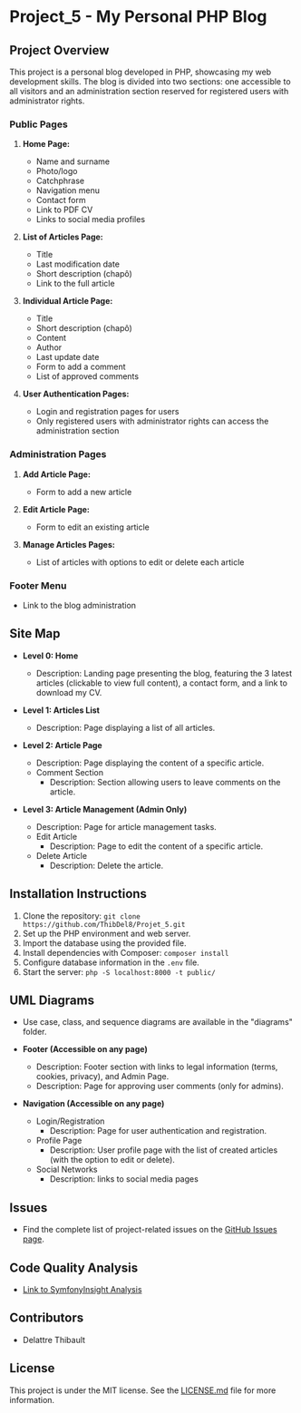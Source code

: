 # Project_5 - My Personal PHP Blog

## Project Overview
This project is a personal blog developed in PHP, showcasing my web development skills. The blog is divided into two sections: one accessible to all visitors and an administration section reserved for registered users with administrator rights.

### Public Pages
1. **Home Page:**
   - Name and surname
   - Photo/logo
   - Catchphrase
   - Navigation menu
   - Contact form
   - Link to PDF CV
   - Links to social media profiles

2. **List of Articles Page:**
   - Title
   - Last modification date
   - Short description (chapô)
   - Link to the full article

3. **Individual Article Page:**
   - Title
   - Short description (chapô)
   - Content
   - Author
   - Last update date
   - Form to add a comment
   - List of approved comments

4. **User Authentication Pages:**
   - Login and registration pages for users
   - Only registered users with administrator rights can access the administration section

### Administration Pages
1. **Add Article Page:**
   - Form to add a new article

2. **Edit Article Page:**
   - Form to edit an existing article

3. **Manage Articles Pages:**
   - List of articles with options to edit or delete each article

### Footer Menu
- Link to the blog administration

## Site Map
- **Level 0: Home**
  - Description: Landing page presenting the blog, featuring the 3 latest articles (clickable to view full content), a contact form, and a link to download my CV.

- **Level 1: Articles List**
   - Description: Page displaying a list of all articles.

- **Level 2: Article Page**
  - Description: Page displaying the content of a specific article.
   - Comment Section
      - Description: Section allowing users to leave comments on the article.

- **Level 3: Article Management (Admin Only)**
  - Description: Page for article management tasks.
   - Edit Article
      - Description: Page to edit the content of a specific article.
   - Delete Article
      - Description: Delete the article.

## Installation Instructions
1. Clone the repository: `git clone https://github.com/ThibDel8/Projet_5.git`
2. Set up the PHP environment and web server.
3. Import the database using the provided file.
4. Install dependencies with Composer: `composer install`
5. Configure database information in the `.env` file.
6. Start the server: `php -S localhost:8000 -t public/`

## UML Diagrams
- Use case, class, and sequence diagrams are available in the "diagrams" folder.

- **Footer (Accessible on any page)**
  - Description: Footer section with links to legal information (terms, cookies, privacy), and Admin Page.
   - Description: Page for approving user comments (only for admins).

- **Navigation (Accessible on any page)**
   - Login/Registration
      - Description: Page for user authentication and registration.
   - Profile Page
      - Description: User profile page with the list of created articles (with the option to edit or delete).
   - Social Networks
      - Description: links to social media pages

## Issues
- Find the complete list of project-related issues on the [GitHub Issues page](https://github.com/ThibDel8/Projet_5/issues).

## Code Quality Analysis
- [Link to SymfonyInsight Analysis](https://insight.symfony.com/projects/e6a6f7dc-5196-4777-b491-ef7b49ff1bb6)

## Contributors
- Delattre Thibault

## License
This project is under the MIT license. See the [LICENSE.md](LICENSE.md) file for more information.
